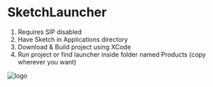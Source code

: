 # SketchLauncher

1) Requires SIP disabled
2) Have Sketch in Applications directory
3) Download & Build project using XCode
4) Run project or find launcher inside folder named Products (copy wherever you want)

![logo](https://github.com/xhruso00/SketchLauncher/blob/master/SketchLauncher.png)

